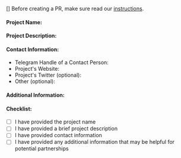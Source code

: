 [] Before creating a PR, make sure read our [instructions](https://github.com/ApeSwapFinance/lhd-config#deployment-example).

#### Project Name:
<!-- Please provide the name of your project -->

#### Project Description:
<!-- Please provide a brief description of your project, including its main features, functionality, and purpose -->

#### Contact Information:
- Telegram Handle of a Contact Person:
- Project's Website:
- Project's Twitter (optional):
- Other (optional):

#### Additional Information:
<!-- Please provide any additional information that you think could be helpful or relevant for potential partnerships, such as specific areas you'd like to collaborate on, current partnerships, or any challenges you're facing. -->

#### Checklist:
- [ ] I have provided the project name
- [ ] I have provided a brief project description
- [ ] I have provided contact information
- [ ] I have provided any additional information that may be helpful for potential partnerships
